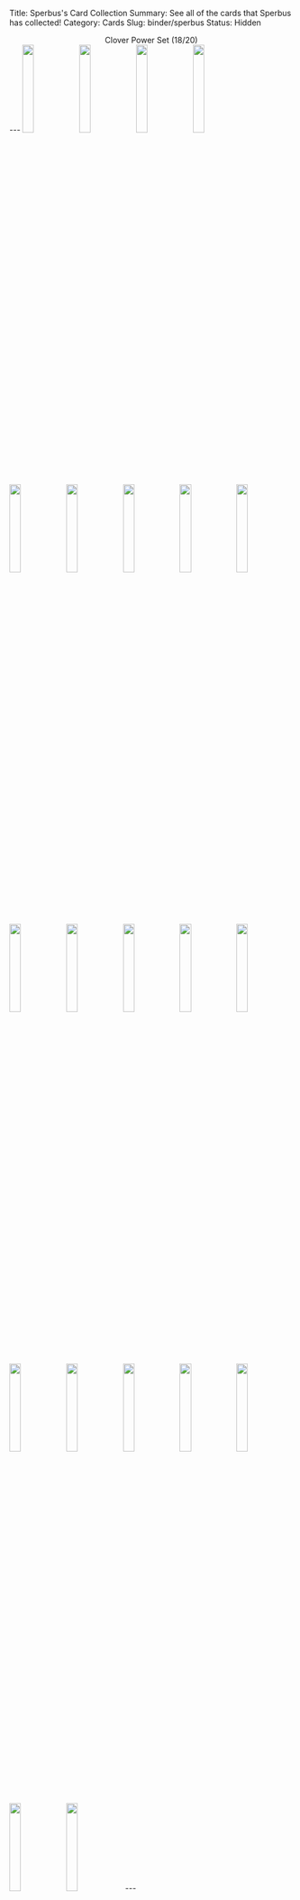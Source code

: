 Title: Sperbus's Card Collection
Summary: See all of the cards that Sperbus has collected!
Category: Cards
Slug: binder/sperbus
Status: Hidden

<center>Clover Power Set (18/20)</center>
---
<span title='3 Cards'><a href='/card/21237ee9b3ca1/'><img src='/images/cards/21237ee9b3ca1-small.png' width='20%'></a></span><span title='2 Cards'><a href='/card/7cc1d724b2621/'><img src='/images/cards/7cc1d724b2621-small.png' width='20%'></a></span><span title='2 Cards'><a href='/card/547c93afbd692/'><img src='/images/cards/547c93afbd692-small.png' width='20%'></a></span><img src='/images/cards/back-small.png' width='20%'><span title='1 Card'><a href='/card/5728258ed23d4/'><img src='/images/cards/5728258ed23d4-small.png' width='20%'></a></span><span title='3 Cards'><a href='/card/282f0b71360a5/'><img src='/images/cards/282f0b71360a5-small.png' width='20%'></a></span><span title='4 Cards'><a href='/card/c4ce84b15fed7/'><img src='/images/cards/c4ce84b15fed7-small.png' width='20%'></a></span><span title='6 Cards'><a href='/card/b92b48f7f5e28/'><img src='/images/cards/b92b48f7f5e28-small.png' width='20%'></a></span><span title='1 Card'><a href='/card/96487ec96fb09/'><img src='/images/cards/96487ec96fb09-small.png' width='20%'></a></span><span title='2 Cards'><a href='/card/9489c9ff45ad10/'><img src='/images/cards/9489c9ff45ad10-small.png' width='20%'></a></span><span title='2 Cards'><a href='/card/7698bc91a42511/'><img src='/images/cards/7698bc91a42511-small.png' width='20%'></a></span><span title='3 Cards'><a href='/card/d7064d6712ea12/'><img src='/images/cards/d7064d6712ea12-small.png' width='20%'></a></span><span title='3 Cards'><a href='/card/d72e35b107d113/'><img src='/images/cards/d72e35b107d113-small.png' width='20%'></a></span><span title='3 Cards'><a href='/card/e5208a7c3e7e14/'><img src='/images/cards/e5208a7c3e7e14-small.png' width='20%'></a></span><span title='1 Card'><a href='/card/8afda7024ce515/'><img src='/images/cards/8afda7024ce515-small.png' width='20%'></a></span><span title='3 Cards'><a href='/card/47e418648ab716/'><img src='/images/cards/47e418648ab716-small.png' width='20%'></a></span><span title='1 Card'><a href='/card/6bbd232a253317/'><img src='/images/cards/6bbd232a253317-small.png' width='20%'></a></span><span title='3 Cards'><a href='/card/19d6ffca4e1818/'><img src='/images/cards/19d6ffca4e1818-small.png' width='20%'></a></span><img src='/images/cards/back-small.png' width='20%'><img src='/images/cards/back-small.png' width='20%'><span title='2 Cards'><a href='/card/6ffc23234e8b21/'><img src='/images/cards/6ffc23234e8b21-small.png' width='20%'></a></span>
---
<center><h2>Event Cards (1)</h2></center>
---
<center><a href='/card/b8ad08aca188/'><img src='/images/cards/b8ad08aca188-small.png' width='20%'></a></center>